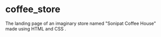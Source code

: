 # coffee_store
The landing page of an imaginary store named "Sonipat Coffee House" made using HTML and CSS . 
